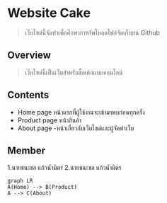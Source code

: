 # Website Cake

> เว็บไซด์นี้จัดทำเพื่อศึกษาการอัพโหลดไฟล์จัดเก็บบน Github

## Overview

>เว็บไซด์นี้เป็นเว็บสำหรับซื้อเค้กแบบออนไลน์
## Contents
- Home page
หน้าแรกที่ผู้ใช้งานจะเข้ามาพบก่อนทุกครั้ง
- Product page
หน้าสินค้า
- About page
-หน้าเกี่ยวกับเว็บไซด์และผู้จัดทำเว็บ

## Member
1.นายชนะชล แก้วน้ำมิตร
2.นายชนะชล แก้วน้ำมิตร

```mermaid
graph LR
A(Home) --> B(Product)
A --> C(About)
```

